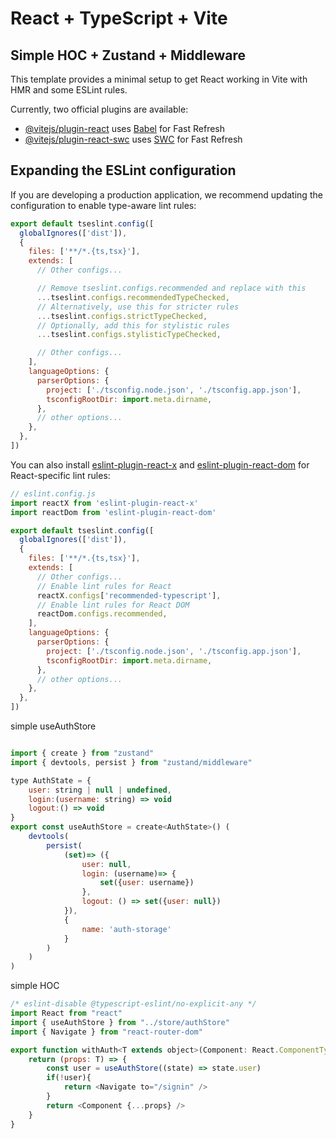 # React + TypeScript + Vite
## Simple HOC + Zustand + Middleware

This template provides a minimal setup to get React working in Vite with HMR and some ESLint rules.

Currently, two official plugins are available:

- [@vitejs/plugin-react](https://github.com/vitejs/vite-plugin-react/blob/main/packages/plugin-react) uses [Babel](https://babeljs.io/) for Fast Refresh
- [@vitejs/plugin-react-swc](https://github.com/vitejs/vite-plugin-react/blob/main/packages/plugin-react-swc) uses [SWC](https://swc.rs/) for Fast Refresh

## Expanding the ESLint configuration

If you are developing a production application, we recommend updating the configuration to enable type-aware lint rules:

```js
export default tseslint.config([
  globalIgnores(['dist']),
  {
    files: ['**/*.{ts,tsx}'],
    extends: [
      // Other configs...

      // Remove tseslint.configs.recommended and replace with this
      ...tseslint.configs.recommendedTypeChecked,
      // Alternatively, use this for stricter rules
      ...tseslint.configs.strictTypeChecked,
      // Optionally, add this for stylistic rules
      ...tseslint.configs.stylisticTypeChecked,

      // Other configs...
    ],
    languageOptions: {
      parserOptions: {
        project: ['./tsconfig.node.json', './tsconfig.app.json'],
        tsconfigRootDir: import.meta.dirname,
      },
      // other options...
    },
  },
])
```

You can also install [eslint-plugin-react-x](https://github.com/Rel1cx/eslint-react/tree/main/packages/plugins/eslint-plugin-react-x) and [eslint-plugin-react-dom](https://github.com/Rel1cx/eslint-react/tree/main/packages/plugins/eslint-plugin-react-dom) for React-specific lint rules:

```js
// eslint.config.js
import reactX from 'eslint-plugin-react-x'
import reactDom from 'eslint-plugin-react-dom'

export default tseslint.config([
  globalIgnores(['dist']),
  {
    files: ['**/*.{ts,tsx}'],
    extends: [
      // Other configs...
      // Enable lint rules for React
      reactX.configs['recommended-typescript'],
      // Enable lint rules for React DOM
      reactDom.configs.recommended,
    ],
    languageOptions: {
      parserOptions: {
        project: ['./tsconfig.node.json', './tsconfig.app.json'],
        tsconfigRootDir: import.meta.dirname,
      },
      // other options...
    },
  },
])
```


simple useAuthStore
```js

import { create } from "zustand"
import { devtools, persist } from "zustand/middleware"

type AuthState = {
    user: string | null | undefined,
    login:(username: string) => void
    logout:() => void
}
export const useAuthStore = create<AuthState>() (
    devtools(
        persist(
            (set)=> ({
                user: null,
                login: (username)=> {
                    set({user: username})
                },
                logout: () => set({user: null})
            }),
            {
                name: 'auth-storage'
            }
        )
    )
)

```

simple HOC

```js
/* eslint-disable @typescript-eslint/no-explicit-any */
import React from "react"
import { useAuthStore } from "../store/authStore"
import { Navigate } from "react-router-dom"

export function withAuth<T extends object>(Component: React.ComponentType<T>) {
    return (props: T) => {
        const user = useAuthStore((state) => state.user)
        if(!user){
            return <Navigate to="/signin" />
        }
        return <Component {...props} />
    }
}


```

